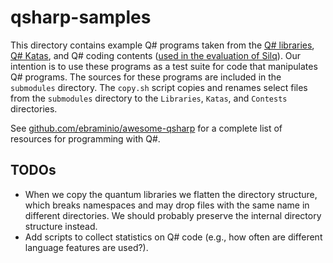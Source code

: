 # qsharp-samples

This directory contains example Q# programs taken from the [Q# libraries](https://github.com/Microsoft/QuantumKatas/), [Q# Katas](https://github.com/Microsoft/QuantumKatas/), and Q# coding contents ([used in the evaluation of Silq](https://github.com/eth-sri/silq)).
Our intention is to use these programs as a test suite for code that manipulates Q# programs.
The sources for these programs are included in the `submodules` directory. The `copy.sh` script copies and renames select files from the `submodules` directory to the `Libraries`, `Katas`, and `Contests` directories. 

See [github.com/ebraminio/awesome-qsharp](https://github.com/ebraminio/awesome-qsharp) for a complete list of resources for programming with Q#.

## TODOs

* When we copy the quantum libraries we flatten the directory structure, which breaks namespaces and may drop files with the same name in different directories. We should probably preserve the internal directory structure instead.
* Add scripts to collect statistics on Q# code (e.g., how often are different language features are used?).
